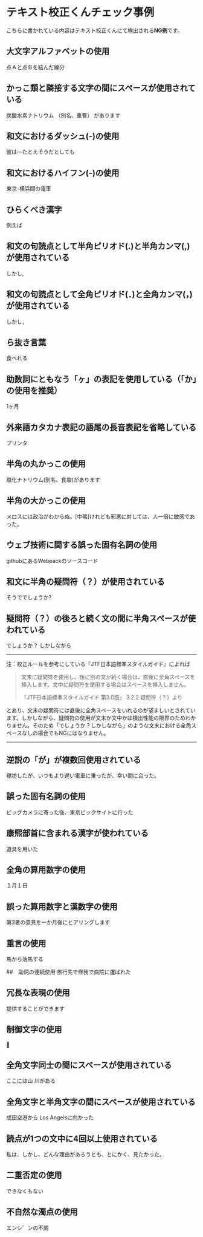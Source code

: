 # テキスト校正くんチェック事例
こちらに書かれている内容はテキスト校正くんにて検出される**NG例**です。

## 大文字アルファベットの使用
点Ａと点Ｂを結んだ線分

## かっこ類と隣接する文字の間にスペースが使用されている
炭酸水素ナトリウム （別名、重曹） があります

## 和文におけるダッシュ(-)の使用
彼は―たとえそうだとしても

## 和文におけるハイフン(-)の使用
東京-横浜間の電車

## ひらくべき漢字
例えば

## 和文の句読点として半角ピリオド(.)と半角カンマ(,)が使用されている
しかし,

## 和文の句読点として全角ピリオド(．)と全角カンマ(，)が使用されている
しかし，

## ら抜き言葉
食べれる

## 助数詞にともなう「ヶ」の表記を使用している（「か」の使用を推奨）
1ヶ月

## 外来語カタカナ表記の語尾の長音表記を省略している
プリンタ

## 半角の丸かっこの使用
塩化ナトリウム(別名、食塩)があります

## 半角の大かっこの使用
メロスには政治がわからぬ。[中略]けれども邪悪に対しては、人一倍に敏感であった。

## ウェブ技術に関する誤った固有名詞の使用
githubにあるWebpackのソースコード

## 和文に半角の疑問符（？）が使用されている
そうででしょうか?

## 疑問符（？）の後ろと続く文の間に半角スペースが使われている
でしょうか？ しかしながら

---

注：校正ルールを参考にしている『JTF日本語標準スタイルガイド』によれば

> 文末に疑問符を使用し、後に別の文が続く場合は、直後に全角スペースを挿入します。文中に疑問符を使用する場合はスペースを挿入しません。
>
> 『JTF日本語標準スタイルガイド 第3.0版』 3.2.2 疑問符（？）より

とあり、文末の疑問符には直後に全角スペースをいれるのが望ましいとされています。しかしながら、疑問符の使用が文末か文中かは検出性能の限界のためわかりません。そのため「でしょうか？しかしながら」のような文末における全角スペースなしの場合でもNGにはなりません。

---

## 逆説の「が」が複数回使用されている
寝坊したが、いつもより遅い電車に乗ったが、幸い間に合った。

## 誤った固有名詞の使用
ビッグカメラに寄った後、東京ビックサイトに行った

## 康煕部首に含まれる漢字が使われている
道具を⽤いた

## 全角の算用数字の使用
１月１日

## 誤った算用数字と漢数字の使用
第3者の意見を一か月後にヒアリングします

## 重言の使用
馬から落馬する

##　助詞の連続使用
旅行先で怪我で病院に運ばれた

## 冗長な表現の使用
提供することができます

## 制御文字の使用


## 全角文字同士の間にスペースが使用されている
ここには山 川がある

## 全角文字と半角文字の間にスペースが使用されている
成田空港から Los Angelsに向かった

## 読点が1つの文中に4回以上使用されている
私は、しかし、どんな理由があろうとも、とにかく、見たかった。

## 二重否定の使用
できなくもない

## 不自然な濁点の使用
エンシ゛ンの不調
